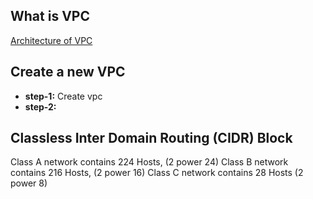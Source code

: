 ## What is VPC
[Architecture of VPC](https://www.javatpoint.com/aws-vpc)
## Create a new VPC
- **step-1:** Create vpc
- **step-2:** 


## Classless Inter Domain Routing (CIDR) Block

  Class A network contains 224 Hosts, (2 power 24)
  Class B network contains 216 Hosts, (2 power 16)
  Class C network contains 28 Hosts   (2 power 8)
